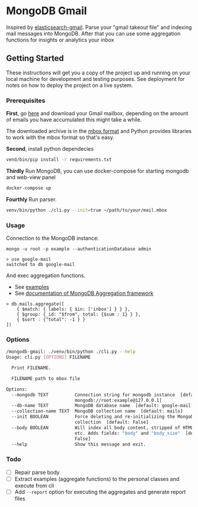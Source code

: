 # MongoDB Gmail

Inspired by [elasticsearch-gmail](https://github.com/oliver006/elasticsearch-gmail). 
Parse your "gmail takeout file" and indexing mail messages into MongoDB. 
After that you can use some aggregation functions for insights or analytics your inbox

## Getting Started

These instructions will get you a copy of the project up and running on your local machine for development and testing purposes. See deployment for notes on how to deploy the project on a live system.

### Prerequisites

**First**, go [here](https://www.google.com/settings/takeout/custom/gmail) and download your Gmail mailbox, depending on the amount of emails you have accumulated this might take a while.

The downloaded archive is in the [mbox format](http://en.wikipedia.org/wiki/Mbox) and Python provides libraries to work with the mbox format so that's easy.

**Second**, install python dependecies

```bash
vend/bin/pip install -r requirements.txt
```

**Thirdly** Run MongoDB, you can use docker-compose for starting mongodb and web-view panel

```bash
docker-compose up 
```

**Fourthly** Run parser.

```bash
venv/bin/python ./cli.py --init=true ~/path/to/your/mail.mbox
```

### Usage

Connection to the MongoDB instance:

```
mongo -u root -p example --authenticationDatabase admin

> use google-mail
switched to db google-mail
```

And exec aggregation functions.
* See [examples](https://github.com/Rpsl/mongodb-gmail/tree/master/examples)  
* See [documentation of MongoDB Aggregation framework](https://docs.mongodb.com/manual/aggregation/)
```
> db.mails.aggregate([
    { $match: { labels: { $in: ['inbox'] } } },
    { $group: {_id: "$from", total: {$sum : 1} } },
    { $sort : {"total": -1 } }
])
```

### Options

```bash
/mongodb-gmail: ./venv/bin/python ./cli.py --help
Usage: cli.py [OPTIONS] FILENAME

  Print FILENAME.

  FILENAME path to mbox file

Options:
  --mongodb TEXT          Connection string for mongodb instance  [default:
                          mongodb://root:example@127.0.0.1]
  --db-name TEXT          MongoDB database name  [default: google-mail]
  --collection-name TEXT  MongoDB collection name  [default: mails]
  --init BOOLEAN          Force deleting and re-initializing the MongoDB
                          collection  [default: False]
  --body BOOLEAN          Will index all body content, stripped of HTML/CSS/JS
                          etc. Adds fields: "body" and "body_size"  [default:
                          False]
  --help                  Show this message and exit.
```

### Todo

- [ ] Repair parse body
- [ ] Extract examples (aggregate functions) to the personal classes and execute from cli
- [ ] Add `--report` option for executing the aggregates and generate report files